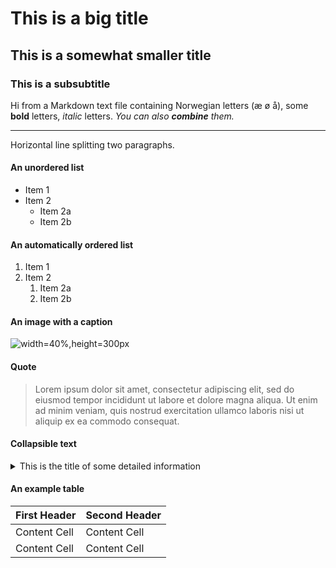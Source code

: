 # This is a big title

## This is a somewhat smaller title

### This is a subsubtitle

Hi from a Markdown text file containing Norwegian letters (æ ø å), some
**bold** letters, _italic_ letters. _You can also **combine** them._

---

Horizontal line splitting two paragraphs.

#### An unordered list

* Item 1
* Item 2
    * Item 2a
    * Item 2b

#### An automatically ordered list

1. Item 1
1. Item 2
     1. Item 2a
     1. Item 2b

#### An image with a caption

![width=40%,height=300px](./example_banner.png "Some caption")

#### Quote

> Lorem ipsum dolor sit amet, consectetur adipiscing elit, sed do eiusmod
> tempor incididunt ut labore et dolore magna aliqua. Ut enim ad minim veniam,
> quis nostrud exercitation ullamco laboris nisi ut aliquip ex ea commodo consequat.

#### Collapsible text

<details>
  <summary>This is the title of some detailed information</summary>
  Here is some more information, which can be extended/collapsed on demand.
</details>

#### An example table

First Header | Second Header
------------ | -------------
Content Cell | Content Cell
Content Cell | Content Cell
